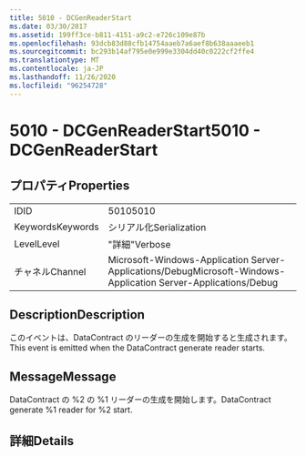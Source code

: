 ```yaml
---
title: 5010 - DCGenReaderStart
ms.date: 03/30/2017
ms.assetid: 199ff3ce-b811-4151-a9c2-e726c109e87b
ms.openlocfilehash: 93dcb83d88cfb14754aaeb7a6aef8b638aaaeeb1
ms.sourcegitcommit: bc293b14af795e0e999e3304dd40c0222cf2ffe4
ms.translationtype: MT
ms.contentlocale: ja-JP
ms.lasthandoff: 11/26/2020
ms.locfileid: "96254728"
---
```

# <a name="5010---dcgenreaderstart"></a><span data-ttu-id="0ade5-102">5010 - DCGenReaderStart</span><span class="sxs-lookup"><span data-stu-id="0ade5-102">5010 - DCGenReaderStart</span></span>

## <a name="properties"></a><span data-ttu-id="0ade5-103">プロパティ</span><span class="sxs-lookup"><span data-stu-id="0ade5-103">Properties</span></span>  
  
|||  
|-|-|  
|<span data-ttu-id="0ade5-104">ID</span><span class="sxs-lookup"><span data-stu-id="0ade5-104">ID</span></span>|<span data-ttu-id="0ade5-105">5010</span><span class="sxs-lookup"><span data-stu-id="0ade5-105">5010</span></span>|  
|<span data-ttu-id="0ade5-106">Keywords</span><span class="sxs-lookup"><span data-stu-id="0ade5-106">Keywords</span></span>|<span data-ttu-id="0ade5-107">シリアル化</span><span class="sxs-lookup"><span data-stu-id="0ade5-107">Serialization</span></span>|  
|<span data-ttu-id="0ade5-108">Level</span><span class="sxs-lookup"><span data-stu-id="0ade5-108">Level</span></span>|<span data-ttu-id="0ade5-109">"詳細"</span><span class="sxs-lookup"><span data-stu-id="0ade5-109">Verbose</span></span>|  
|<span data-ttu-id="0ade5-110">チャネル</span><span class="sxs-lookup"><span data-stu-id="0ade5-110">Channel</span></span>|<span data-ttu-id="0ade5-111">Microsoft-Windows-Application Server-Applications/Debug</span><span class="sxs-lookup"><span data-stu-id="0ade5-111">Microsoft-Windows-Application Server-Applications/Debug</span></span>|  
  
## <a name="description"></a><span data-ttu-id="0ade5-112">Description</span><span class="sxs-lookup"><span data-stu-id="0ade5-112">Description</span></span>  

 <span data-ttu-id="0ade5-113">このイベントは、DataContract のリーダーの生成を開始すると生成されます。</span><span class="sxs-lookup"><span data-stu-id="0ade5-113">This event is emitted when the DataContract generate reader starts.</span></span>  
  
## <a name="message"></a><span data-ttu-id="0ade5-114">Message</span><span class="sxs-lookup"><span data-stu-id="0ade5-114">Message</span></span>  

 <span data-ttu-id="0ade5-115">DataContract の %2 の %1 リーダーの生成を開始します。</span><span class="sxs-lookup"><span data-stu-id="0ade5-115">DataContract generate %1 reader for %2 start.</span></span>  
  
## <a name="details"></a><span data-ttu-id="0ade5-116">詳細</span><span class="sxs-lookup"><span data-stu-id="0ade5-116">Details</span></span>
